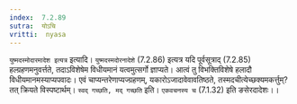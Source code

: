 ```yaml
---
index:  7.2.89
sutra:  योऽचि
vritti:  nyasa
---
```


`युष्मदस्मोदारमादेश इत्यत्र` इत्यादि। `युष्मदस्मदोरनादेशे` (7.2.86) इत्यत्र यदि पूर्वसूत्राद् (7.2.85) हल्ग्रहणमनुवर्त्तते, तदाऽविशेषेम विधीयमानं यत्वमुत्सर्गो ज्ञाप्यते। आत्वं तु विभक्तिविशेषे हलादौ विधीयमानमस्याप्यपवादः। एवं चाप्यन्तरेणाप्यज्ग्रहणम्, यकारोऽजादावेवावतिष्ठते, तस्मदचीत्येच्छक्यमकर्त्तुम्? तत् क्रियते विस्पष्टार्थम्।
`स्वद् गच्छति, मद् गच्छति` इति। `एकवचनस्य च` (7.1.32) इति ङसेरदादेशः।।
